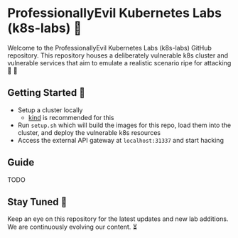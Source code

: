 # ProfessionallyEvil Kubernetes Labs (k8s-labs) :closed_lock_with_key:

Welcome to the ProfessionallyEvil Kubernetes Labs (k8s-labs) GitHub repository. 
This repository houses a deliberately vulnerable k8s cluster and vulnerable services that aim to emulate a realistic scenario ripe for attacking :mag_right: :bug:

## Getting Started :rocket:
- Setup a cluster locally
  - [kind](https://kind.sigs.k8s.io/) is recommended for this
- Run `setup.sh` which will build the images for this repo, load them into the cluster, and deploy the vulnerable k8s resources
- Access the external API gateway at `localhost:31337` and start hacking

## Guide
TODO

## Stay Tuned :satellite:

Keep an eye on this repository for the latest updates and new lab additions. We are continuously evolving our content. :hourglass_flowing_sand:
